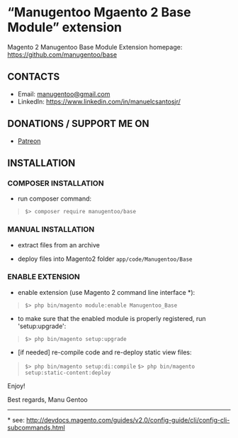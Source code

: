 “Manugentoo Mgaento 2 Base Module” extension
=====================
Magento 2 Manugentoo Base Module
Extension homepage: https://github.com/manugentoo/base

## CONTACTS
* Email: manugentoo@gmail.com
* LinkedIn: https://www.linkedin.com/in/manuelcsantosjr/

## DONATIONS / SUPPORT ME ON
* [Patreon](https://www.patreon.com/manugentoo)

## INSTALLATION

### COMPOSER INSTALLATION
* run composer command:
>`$> composer require manugentoo/base`

### MANUAL INSTALLATION
* extract files from an archive

* deploy files into Magento2 folder `app/code/Manugentoo/Base`

### ENABLE EXTENSION
* enable extension (use Magento 2 command line interface \*):
>`$> php bin/magento module:enable Manugentoo_Base`

* to make sure that the enabled module is properly registered, run 'setup:upgrade':
>`$> php bin/magento setup:upgrade`

* [if needed] re-compile code and re-deploy static view files:
>`$> php bin/magento setup:di:compile`
>`$> php bin/magento setup:static-content:deploy`

Enjoy!

Best regards,
Manu Gentoo

-------------
\* see: http://devdocs.magento.com/guides/v2.0/config-guide/cli/config-cli-subcommands.html
